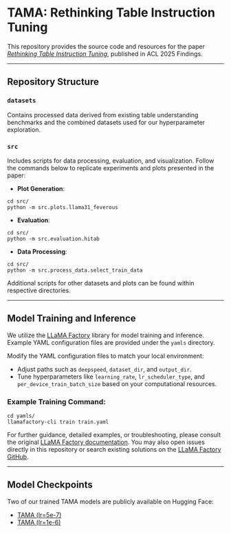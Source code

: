 # TAMA: Rethinking Table Instruction Tuning

This repository provides the source code and resources for the paper [*Rethinking Table Instruction Tuning*](www.google.com), published in ACL 2025 Findings.

---

## Repository Structure

### `datasets`
Contains processed data derived from existing table understanding benchmarks and the combined datasets used for our hyperparameter exploration.

### `src`
Includes scripts for data processing, evaluation, and visualization. Follow the commands below to replicate experiments and plots presented in the paper:

- **Plot Generation**:
```
cd src/
python -m src.plots.llama31_feverous
```

- **Evaluation**:
```
cd src/
python -m src.evaluation.hitab
```

- **Data Processing**:
```
cd src/
python -m src.process_data.select_train_data
```


Additional scripts for other datasets and plots can be found within respective directories.

---

## Model Training and Inference

We utilize the [LLaMA Factory](https://github.com/hiyouga/LLaMA-Factory) library for model training and inference. Example YAML configuration files are provided under the `yamls` directory.

Modify the YAML configuration files to match your local environment:
- Adjust paths such as `deepspeed`, `dataset_dir`, and `output_dir`.
- Tune hyperparameters like `learning_rate`, `lr_scheduler_type`, and `per_device_train_batch_size` based on your computational resources.

### Example Training Command:
```
cd yamls/
llamafactory-cli train train.yaml
```


For further guidance, detailed examples, or troubleshooting, please consult the original [LLaMA Factory documentation](https://github.com/hiyouga/LLaMA-Factory). You may also open issues directly in this repository or search existing solutions on the [LLaMA Factory GitHub](https://github.com/hiyouga/LLaMA-Factory/issues).

---

## Model Checkpoints

Two of our trained TAMA models are publicly available on Hugging Face:

- [TAMA (lr=5e-7)](https://huggingface.co/MichiganNLP/tama-5e-7)
- [TAMA (lr=1e-6)](https://huggingface.co/MichiganNLP/tama-1e-6)
